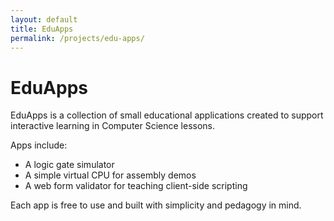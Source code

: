 ```yaml
---
layout: default
title: EduApps
permalink: /projects/edu-apps/
---
```


# EduApps

EduApps is a collection of small educational applications created to support interactive learning in Computer Science lessons.

Apps include:

- A logic gate simulator
- A simple virtual CPU for assembly demos
- A web form validator for teaching client-side scripting

Each app is free to use and built with simplicity and pedagogy in mind.
